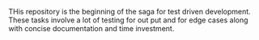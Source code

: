 THis repository is the beginning of the saga for test driven development. These tasks involve a lot of testing for out put and for edge cases along with concise documentation and time investment. 

